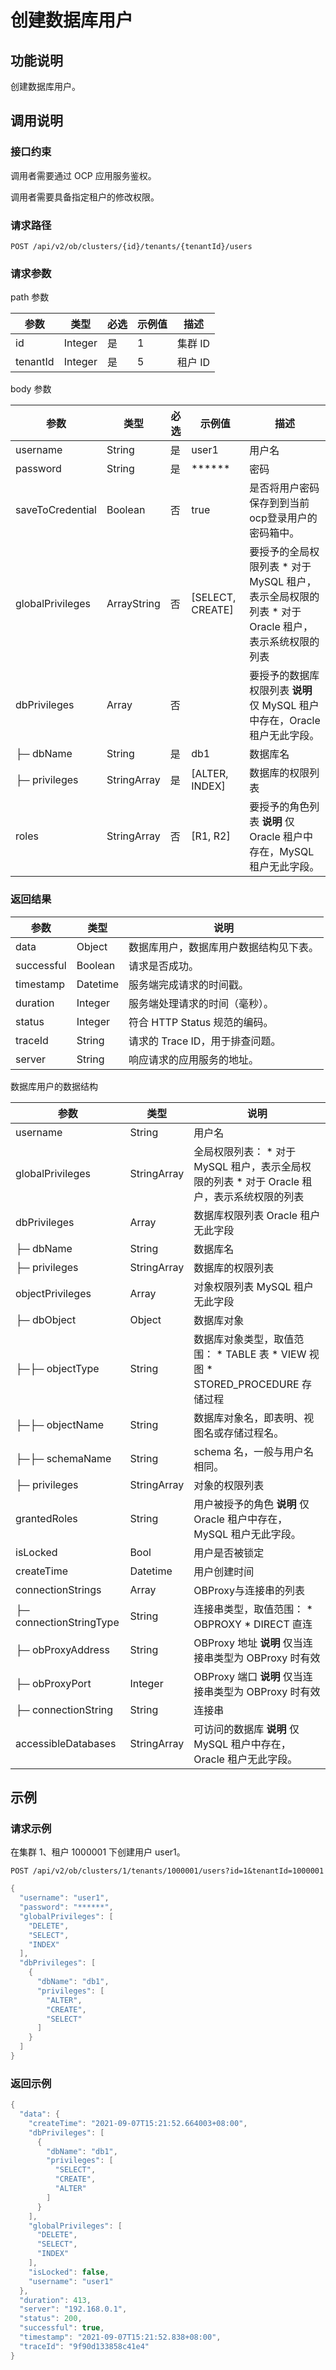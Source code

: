 创建数据库用户 
============================



功能说明 
-------------------------

创建数据库用户。

调用说明 
-------------------------

### 接口约束 

调用者需要通过 OCP 应用服务鉴权。

调用者需要具备指定租户的修改权限。

### 请求路径 

`POST /api/v2/ob/clusters/{id}/tenants/{tenantId}/users`

### 请求参数 

path 参数


|    参数    |   类型    | 必选 | 示例值 |  描述   |
|----------|---------|----|-----|-------|
| id       | Integer | 是  | 1   | 集群 ID |
| tenantId | Integer | 是  | 5   | 租户 ID |



body 参数


|        参数        |     类型      | 必选 |        示例值         |                                                                                 描述                                                                                  |
|------------------|-------------|----|--------------------|---------------------------------------------------------------------------------------------------------------------------------------------------------------------|
| username         | String      | 是  | user1              | 用户名                                                                                                                                                                 |
| password         | String      | 是  | ******            | 密码                                                                                                                                                                  |
| saveToCredential | Boolean     | 否  | true               | 是否将用户密码保存到到当前ocp登录用户的密码箱中。                                                                                                                                          |
| globalPrivileges | ArrayString | 否  | \[SELECT, CREATE\] | 要授予的全局权限列表 * 对于 MySQL 租户，表示全局权限的列表   * 对于 Oracle 租户，表示系统权限的列表    |
| dbPrivileges     | Array       | 否  |                    | 要授予的数据库权限列表 **说明**  仅 MySQL 租户中存在，Oracle 租户无此字段。                                                                                    |
| ├─ dbName        | String      | 是  | db1                | 数据库名                                                                                                                                                                |
| ├─ privileges    | StringArray | 是  | \[ALTER, INDEX\]   | 数据库的权限列表                                                                                                                                                            |
| roles            | StringArray | 否  | \[R1, R2\]         | 要授予的角色列表 **说明**  仅 Oracle 租户中存在，MySQL 租户无此字段。                                                                                       |



### 返回结果 



|     参数     |    类型    |          说明           |
|------------|----------|-----------------------|
| data       | Object   | 数据库用户，数据库用户数据结构见下表。   |
| successful | Boolean  | 请求是否成功。               |
| timestamp  | Datetime | 服务端完成请求的时间戳。          |
| duration   | Integer  | 服务端处理请求的时间（毫秒）。       |
| status     | Integer  | 符合 HTTP Status 规范的编码。 |
| traceId    | String   | 请求的 Trace ID，用于排查问题。  |
| server     | String   | 响应请求的应用服务的地址。         |



数据库用户的数据结构


|           参数            |     类型      |                                                                                                               说明                                                                                                                |
|-------------------------|-------------|---------------------------------------------------------------------------------------------------------------------------------------------------------------------------------------------------------------------------------|
| username                | String      | 用户名                                                                                                                                                                                                                             |
| globalPrivileges        | StringArray | 全局权限列表： * 对于 MySQL 租户，表示全局权限的列表   * 对于 Oracle 租户，表示系统权限的列表                                                                   |
| dbPrivileges            | Array       | 数据库权限列表 Oracle 租户无此字段                                                                                                                                                                                           |
| ├─ dbName               | String      | 数据库名                                                                                                                                                                                                                            |
| ├─ privileges           | StringArray | 数据库的权限列表                                                                                                                                                                                                                        |
| objectPrivileges        | Array       | 对象权限列表 MySQL 租户无此字段                                                                                                                                                                                             |
| ├─ dbObject             | Object      | 数据库对象                                                                                                                                                                                                                           |
| ├─├─ objectType         | String      | 数据库对象类型，取值范围： * TABLE 表   * VIEW 视图    <!-- --> * STORED_PROCEDURE 存储过程    |
| ├─├─ objectName         | String      | 数据库对象名，即表明、视图名或存储过程名。                                                                                                                                                                                                           |
| ├─├─ schemaName         | String      | schema 名，一般与用户名相同。                                                                                                                                                                                                              |
| ├─ privileges           | StringArray | 对象的权限列表                                                                                                                                                                                                                         |
| grantedRoles            | String      | 用户被授予的角色 **说明**  仅 Oracle 租户中存在，MySQL 租户无此字段。                                                                                                                                                   |
| isLocked                | Bool        | 用户是否被锁定                                                                                                                                                                                                                         |
| createTime              | Datetime    | 用户创建时间                                                                                                                                                                                                                          |
| connectionStrings       | Array       | OBProxy与连接串的列表                                                                                                                                                                                                                  |
| ├─ connectionStringType | String      | 连接串类型，取值范围： * OBPROXY   * DIRECT 直连                                                                                          |
| ├─ obProxyAddress       | String      | OBProxy 地址 **说明**  仅当连接串类型为 OBProxy 时有效                                                                                                                                                         |
| ├─ obProxyPort          | Integer     | OBProxy 端口 **说明**  仅当连接串类型为 OBProxy 时有效                                                                                                                                                         |
| ├─ connectionString     | String      | 连接串                                                                                                                                                                                                                             |
| accessibleDatabases     | StringArray | 可访问的数据库 **说明**  仅 MySQL 租户中存在，Oracle 租户无此字段。                                                                                                                                                    |



示例 
-----------------------

### 请求示例 

在集群 1、租户 1000001 下创建用户 user1。

`POST /api/v2/ob/clusters/1/tenants/1000001/users?id=1&tenantId=1000001`

```java
{
  "username": "user1",
  "password": "******",
  "globalPrivileges": [
    "DELETE",
    "SELECT",
    "INDEX"
  ],
  "dbPrivileges": [
    {
      "dbName": "db1",
      "privileges": [
        "ALTER",
        "CREATE",
        "SELECT"
      ]
    }
  ]
}
```



### 返回示例 

```java
{
  "data": {
    "createTime": "2021-09-07T15:21:52.664003+08:00",
    "dbPrivileges": [
      {
        "dbName": "db1",
        "privileges": [
          "SELECT",
          "CREATE",
          "ALTER"
        ]
      }
    ],
    "globalPrivileges": [
      "DELETE",
      "SELECT",
      "INDEX"
    ],
    "isLocked": false,
    "username": "user1"
  },
  "duration": 413,
  "server": "192.168.0.1",
  "status": 200,
  "successful": true,
  "timestamp": "2021-09-07T15:21:52.838+08:00",
  "traceId": "9f90d133858c41e4"
}
```


